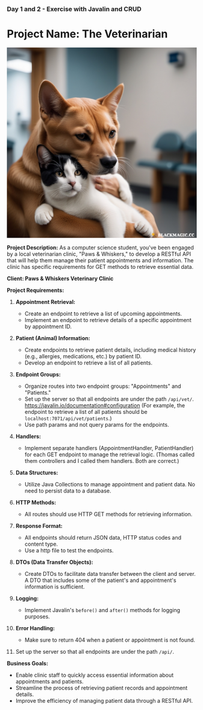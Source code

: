 ### Day 1 and 2 - Exercise with Javalin and CRUD


# **Project Name:** The Veterinarian


<img src="./images/animals.png" width="600" >

**Project Description:**
As a computer science student, you've been engaged by a local veterinarian clinic, "Paws & Whiskers," to develop a 
RESTful API that will help them manage their patient appointments and information. The clinic has specific requirements 
for GET methods to retrieve essential data.

**Client: Paws & Whiskers Veterinary Clinic**

**Project Requirements:**

1. **Appointment Retrieval:**
    - Create an endpoint to retrieve a list of upcoming appointments.
    - Implement an endpoint to retrieve details of a specific appointment by appointment ID.

2. **Patient (Animal) Information:**
    - Create endpoints to retrieve patient details, including medical history (e.g., allergies, medications, etc.) by patient ID.
    - Develop an endpoint to retrieve a list of all patients.

3. **Endpoint Groups:**
    - Organize routes into two endpoint groups: "Appointments" and "Patients."
    - Set up the server so that all endpoints are under the path `/api/vet/`. https://javalin.io/documentation#configuration
      (For example, the endpoint to retrieve a list of all patients should be `localhost:7071/api/vet/patients`.)
    - Use path params and not query params for the endpoints.

4. **Handlers:**
    - Implement separate handlers (AppointmentHandler, PatientHandler) for each GET endpoint to manage the retrieval logic. 
      (Thomas called them controllers and I called them handlers. Both are correct.)

5. **Data Structures:**
    - Utilize Java Collections to manage appointment and patient data. No need to persist data to a database.

6. **HTTP Methods:**
    - All routes should use HTTP GET methods for retrieving information.

7. **Response Format:**
    - All endpoints should return JSON data, HTTP status codes and content type.
    - Use a http file to test the endpoints.

8. **DTOs (Data Transfer Objects):**
    - Create DTOs to facilitate data transfer between the client and server. A DTO that includes some of the patient's and appointment's information is sufficient.

9. **Logging:**
    - Implement Javalin's `before()` and `after()` methods for logging purposes.

10. **Error Handling:**
    - Make sure to return 404 when a patient or appointment is not found.
11. Set up the server so that all endpoints are under the path `/api/`.

**Business Goals:**
- Enable clinic staff to quickly access essential information about appointments and patients.
- Streamline the process of retrieving patient records and appointment details.
- Improve the efficiency of managing patient data through a RESTful API.

